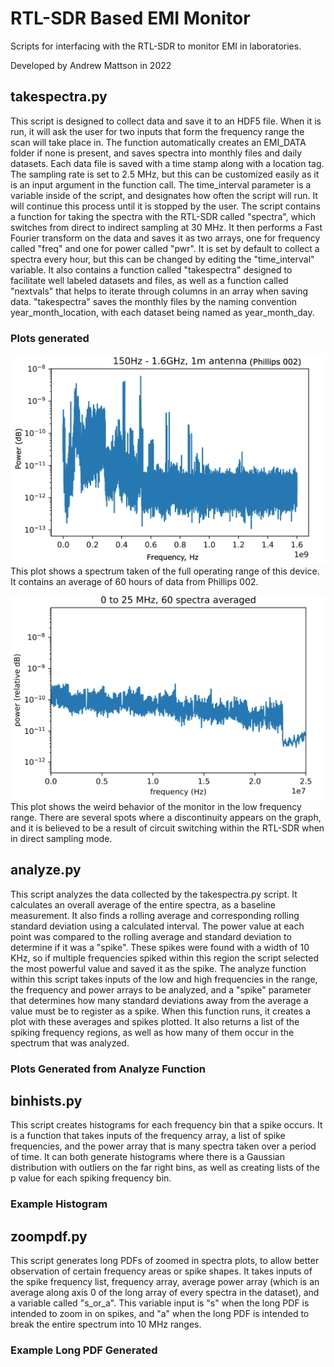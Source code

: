 # RTL-SDR Based EMI Monitor
Scripts for interfacing with the RTL-SDR to monitor EMI in laboratories. 

Developed by Andrew Mattson in 2022

## takespectra.py
This script is designed to collect data and save it to an HDF5 file. When it is run, it will ask the user for two inputs that form the frequency range the scan will take place in. The function automatically creates an EMI_DATA folder if none is present, and saves spectra into monthly files and daily datasets. Each data file is saved with a time stamp along with a location tag. The sampling rate is set to 2.5 MHz, but this can be customized easily as it is an input argument in the function call. The time_interval parameter is a variable inside of the script, and designates how often the script will run. It will continue this process until it is stopped by the user.
The script contains a function for taking the spectra with the RTL-SDR called "spectra", which switches from direct to indirect sampling at 30 MHz. It then performs a Fast Fourier transform on the data and saves it as two arrays, one for frequency called "freq" and one for power called "pwr". It is set by default to collect a spectra every hour, but this can be changed by editing the "time_interval" variable. 
It also contains a function called "takespectra" designed to facilitate well labeled datasets and files, as well as a function called "nextvals" that helps to iterate through columns in an array when saving data. "takespectra" saves the monthly files by the naming convention year_month_location, with each dataset being named as year_month_day.

### Plots generated
![alt text](https://github.com/andrmat1/emimonitor/blob/main/full%20range%20(1).png)
This plot shows a spectrum taken of the full operating range of this device. It contains an average of 60 hours of data from Phillips 002. 

![alt text](https://github.com/andrmat1/emimonitor/blob/main/low%20freq.png)
This plot shows the weird behavior of the monitor in the low frequency range. There are several spots where a discontinuity appears on the graph, and it is believed to be a result of circuit switching within the RTL-SDR when in direct sampling mode.

## analyze.py
This script analyzes the data collected by the takespectra.py script. It calculates an overall average of the entire spectra, as a baseline measurement. It also finds a rolling average and corresponding rolling standard deviation using a calculated interval. The power value at each point was compared to the rolling average and standard deviation to determine if it was a "spike". These spikes were found with a width of 10 KHz, so if multiple frequencies spiked within this region the script selected the most powerful value and saved it as the spike. The analyze function within this script takes inputs of the low and high frequencies in the range, the frequency and power arrays to be analyzed, and a "spike" parameter that determines how many standard deviations away from the average a value must be to register as a spike. When this function runs, it creates a plot with these averages and spikes plotted. It also returns a list of the spiking frequency regions, as well as how many of them occur in the spectrum that was analyzed.

### Plots Generated from Analyze Function

## binhists.py
This script creates histograms for each frequency bin that a spike occurs. It is a function that takes inputs of the frequency array, a list of spike frequencies, and the power array that is many spectra taken over a period of time. It can both generate histograms where there is a Gaussian distribution with outliers on the far right bins, as well as creating lists of the p value for each spiking frequency bin. 

### Example Histogram

## zoompdf.py
This script generates long PDFs of zoomed in spectra plots, to allow better observation of certain frequency areas or spike shapes. It takes inputs of the spike frequency list, frequency array, average power array (which is an average along axis 0 of the long array of every spectra in the dataset), and a variable called "s_or_a". This variable input is "s" when the long PDF is intended to zoom in on spikes, and "a" when the long PDF is intended to break the entire spectrum into 10 MHz ranges.

### Example Long PDF Generated
